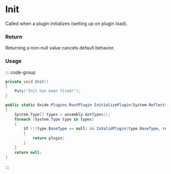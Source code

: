 # Init
<Badge type="info" text="Plugin"/><Badge type="danger" text="Carbon Compatible"/><Badge type="warning" text="Oxide Compatible"/>
Called when a plugin initializes (setting up on plugin load).

### Return
Returning a non-null value cancels default behavior.

### Usage
::: code-group
```csharp [Example]
private void Init()
{
	Puts("Init has been fired!");
}
```
```csharp [Source — Carbon.Common @ Carbon.Core.ModLoader]
public static Oxide.Plugins.RustPlugin InitializePlugin(System.Reflection.Assembly assembly, Carbon.Core.ModLoader.Package package = default(Carbon.Core.ModLoader.Package), System.Action<Oxide.Plugins.RustPlugin> preInit = null, bool precompiled = false)
{
	System.Type[] types = assembly.GetTypes();
	foreach (System.Type type in types)
	{
		if (!(type.BaseType == null) && IsValidPlugin(type.BaseType, recursive: false) && InitializePlugin(type, out var plugin, package, preInit, precompiled))
		{
			return plugin;
		}
	}
	return null;
}

```
:::
